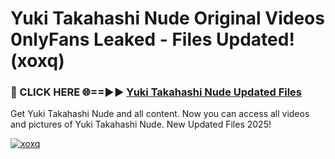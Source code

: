 # Yuki Takahashi Nude Original Videos 0nlyFans Leaked - Files Updated! (xoxq)

<h3>🔴 CLICK HERE 🌐==►► <a href="https://tinyurl.com/y5r63du9" rel="nofollow">Yuki Takahashi Nude Updated Files</a></h3>

Get Yuki Takahashi Nude and all content. Now you can access all videos and pictures of Yuki Takahashi Nude. New Updated Files 2025!

[![xoxq](https://i.imgur.com/UVo9nyh.gif)](https://tinyurl.com/y5r63du9)